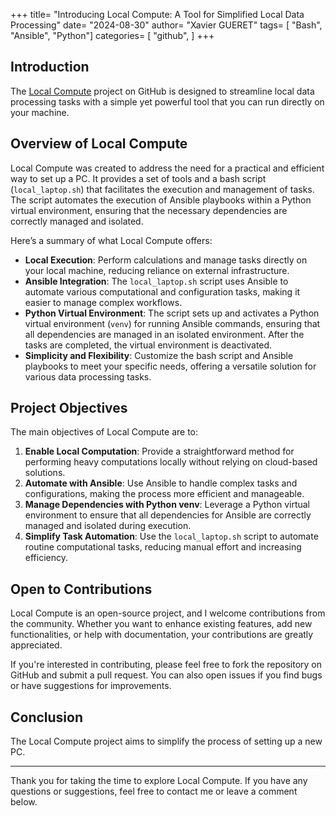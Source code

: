 +++
title= "Introducing Local Compute: A Tool for Simplified Local Data Processing"
date= "2024-08-30"
author= "Xavier GUERET"
tags= [
    "Bash", 
    "Ansible", 
    "Python"]
categories= [
    "github",
    ]
+++

## Introduction

The [Local Compute](https://github.com/xgueret/local-compute) project on GitHub is designed to streamline local data processing tasks with a simple yet powerful tool that you can run directly on your machine.

## Overview of Local Compute

Local Compute was created to address the need for a practical and efficient way to set up a PC. It provides a set of tools and a bash script (`local_laptop.sh`) that facilitates the execution and management of tasks. The script automates the execution of Ansible playbooks within a Python virtual environment, ensuring that the necessary dependencies are correctly managed and isolated.

Here’s a summary of what Local Compute offers:

- **Local Execution**: Perform calculations and manage tasks directly on your local machine, reducing reliance on external infrastructure.
- **Ansible Integration**: The `local_laptop.sh` script uses Ansible to automate various computational and configuration tasks, making it easier to manage complex workflows.
- **Python Virtual Environment**: The script sets up and activates a Python virtual environment (`venv`) for running Ansible commands, ensuring that all dependencies are managed in an isolated environment. After the tasks are completed, the virtual environment is deactivated.
- **Simplicity and Flexibility**: Customize the bash script and Ansible playbooks to meet your specific needs, offering a versatile solution for various data processing tasks.

## Project Objectives

The main objectives of Local Compute are to:

1. **Enable Local Computation**: Provide a straightforward method for performing heavy computations locally without relying on cloud-based solutions.
2. **Automate with Ansible**: Use Ansible to handle complex tasks and configurations, making the process more efficient and manageable.
3. **Manage Dependencies with Python venv**: Leverage a Python virtual environment to ensure that all dependencies for Ansible are correctly managed and isolated during execution.
4. **Simplify Task Automation**: Use the `local_laptop.sh` script to automate routine computational tasks, reducing manual effort and increasing efficiency.

## Open to Contributions

Local Compute is an open-source project, and I welcome contributions from the community. Whether you want to enhance existing features, add new functionalities, or help with documentation, your contributions are greatly appreciated.

If you're interested in contributing, please feel free to fork the repository on GitHub and submit a pull request. You can also open issues if you find bugs or have suggestions for improvements.

## Conclusion

The Local Compute project aims to simplify the process of setting up a new PC.

------

Thank you for taking the time to explore Local Compute. If you have any questions or suggestions, feel free to contact me or leave a comment below.
